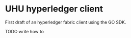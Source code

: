 # UHU hyperledger client

First draft of an hyperledger fabric client using the GO SDK.

TODO write how to
